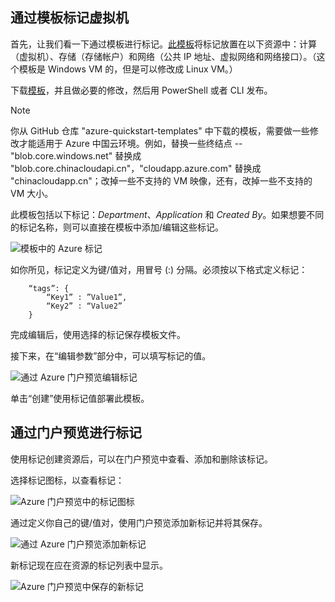 ## 通过模板标记虚拟机

首先，让我们看一下通过模板进行标记。[此模板](https://github.com/Azure/azure-quickstart-templates/tree/master/101-vm-tags)将标记放置在以下资源中：计算（虚拟机）、存储（存储帐户）和网络（公共 IP 地址、虚拟网络和网络接口）。（这个模板是 Windows VM 的，但是可以修改成 Linux VM。）

下载[模板](https://github.com/Azure/azure-quickstart-templates/tree/master/101-vm-tags)，并且做必要的修改，然后用 PowerShell 或者 CLI 发布。

>[!NOTE]
> 你从 GitHub 仓库 "azure-quickstart-templates" 中下载的模板，需要做一些修改才能适用于 Azure 中国云环境。例如，替换一些终结点 -- "blob.core.windows.net" 替换成 "blob.core.chinacloudapi.cn"，"cloudapp.azure.com" 替换成 "chinacloudapp.cn"；改掉一些不支持的 VM 映像，还有，改掉一些不支持的 VM 大小。

此模板包括以下标记：*Department*、*Application* 和 *Created By*。如果想要不同的标记名称，则可以直接在模板中添加/编辑这些标记。

![模板中的 Azure 标记](./media/virtual-machines-common-tag/azure-tags-in-a-template.png)

如你所见，标记定义为键/值对，用冒号 (:) 分隔。必须按以下格式定义标记：

        “tags”: {
            “Key1” : ”Value1”,
            “Key2” : “Value2”
        }

完成编辑后，使用选择的标记保存模板文件。

接下来，在“编辑参数”部分中，可以填写标记的值。

![通过 Azure 门户预览编辑标记](./media/virtual-machines-common-tag/edit-tags-in-azure-portal.png)

单击“创建”使用标记值部署此模板。

## 通过门户预览进行标记

使用标记创建资源后，可以在门户预览中查看、添加和删除该标记。

选择标记图标，以查看标记：

![Azure 门户预览中的标记图标](./media/virtual-machines-common-tag/azure-portal-tags-icon.png)

通过定义你自己的键/值对，使用门户预览添加新标记并将其保存。

![通过 Azure 门户预览添加新标记](./media/virtual-machines-common-tag/azure-portal-add-new-tag.png)

新标记现在应在资源的标记列表中显示。

![Azure 门户预览中保存的新标记](./media/virtual-machines-common-tag/azure-portal-saved-new-tag.png)

<!---HONumber=Mooncake_1221_2015-->